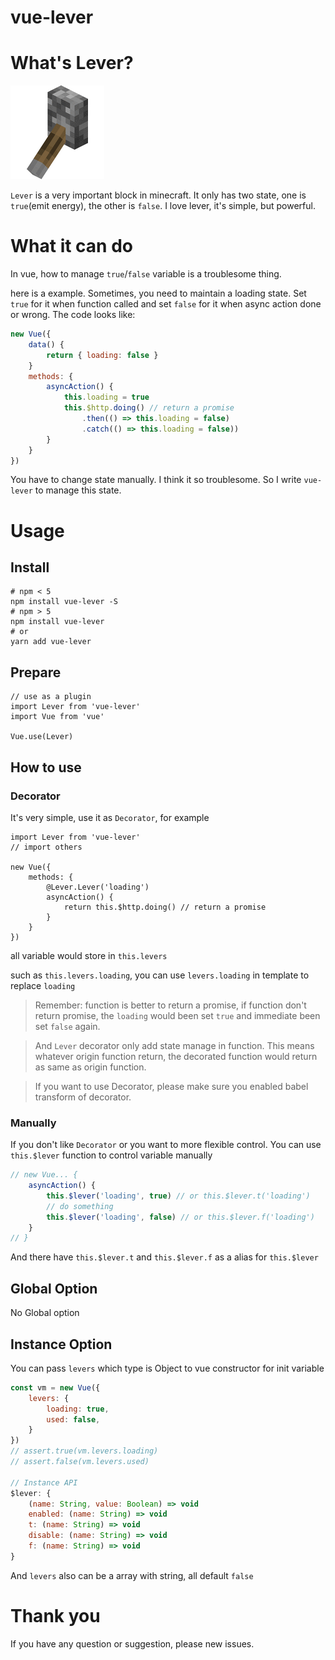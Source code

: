 # vue-lever

# What's Lever?

![lever](lever.gif)

`Lever` is a very important block in minecraft. It only has two state, one is `true`(emit energy), the other is `false`.
I love lever, it's simple, but powerful.

# What it can do

In vue, how to manage `true`/`false` variable is a troublesome thing.

here is a example.
Sometimes, you need to maintain a loading state.
Set `true` for it when function called and set `false` for it when async action done or wrong.
The code looks like:

```javascript
new Vue({
    data() {
        return { loading: false }
    }
    methods: {
        asyncAction() {
            this.loading = true
            this.$http.doing() // return a promise
                .then(() => this.loading = false)
                .catch(() => this.loading = false))
        }
    }
})
```

You have to change state manually.
I think it so troublesome.
So I write `vue-lever` to manage this state.

# Usage

## Install

```
# npm < 5
npm install vue-lever -S
# npm > 5
npm install vue-lever
# or
yarn add vue-lever
```

## Prepare

```
// use as a plugin
import Lever from 'vue-lever'
import Vue from 'vue'

Vue.use(Lever)
```

## How to use

### Decorator

It's very simple, use it as `Decorator`, for example

```
import Lever from 'vue-lever'
// import others

new Vue({
    methods: {
        @Lever.Lever('loading')
        asyncAction() {
            return this.$http.doing() // return a promise
        }
    }
})
```

all variable would store in `this.levers`

such as `this.levers.loading`, you can use `levers.loading` in template to replace `loading`

> Remember: function is better to return a promise, if function don't return promise,
> the `loading` would been set `true` and immediate been set `false` again.

> And `Lever` decorator only add state manage in function.
> This means whatever origin function return, the decorated function would return as same as origin function.

> If you want to use Decorator, please make sure you enabled babel transform of decorator.

### Manually

If you don't like `Decorator` or you want to more flexible control.
You can use `this.$lever` function to control variable manually

```javascript
// new Vue... {
    asyncAction() {
        this.$lever('loading', true) // or this.$lever.t('loading')
        // do something
        this.$lever('loading', false) // or this.$lever.f('loading')
    }
// }
```

And there have `this.$lever.t` and `this.$lever.f` as a alias for `this.$lever`

## Global Option

No Global option

## Instance Option

You can pass `levers` which type is Object to vue constructor for init variable

```javascript
const vm = new Vue({
    levers: {
        loading: true,
        used: false,
    }
})
// assert.true(vm.levers.loading)
// assert.false(vm.levers.used)

// Instance API
$lever: {
    (name: String, value: Boolean) => void
    enabled: (name: String) => void
    t: (name: String) => void
    disable: (name: String) => void
    f: (name: String) => void
}
```

And `levers` also can be a array with string, all default `false`

# Thank you

If you have any question or suggestion, please new issues.
